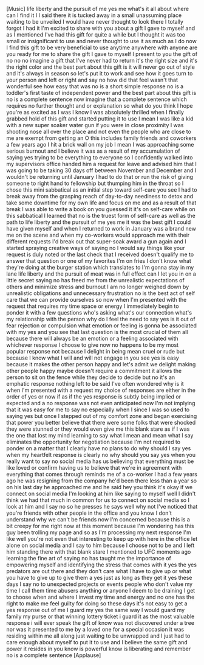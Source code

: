 
[Music]
life liberty and the pursuit of me yes
me what&#39;s it all about where can I find
it I I said there it is tucked away in a
small unassuming place waiting to be
unveiled I would have never thought to
look there I totally forgot I had it
I&#39;m excited to share with you about a
gift I gave to myself and as I mentioned
I&#39;ve had this gift for quite a while but
I thought it was too small or
insignificant to use and never thought
to use it as much as I do now I find
this gift to be very beneficial to use
anytime anywhere with anyone are you
ready for me to share the gift I gave to
myself I present to you the gift of no
no no
imagine a gift that I&#39;ve never had to
return it&#39;s the right size and it&#39;s the
right color and the best part about this
gift is it will never go out of style
and it&#39;s always in season so let&#39;s put
it to work and see how it goes
turn to your person and left or right
and say no
how did that feel wasn&#39;t that wonderful
see how easy that was no is a short
simple response no is a toddler&#39;s first
taste of independent power and the best
part about this gift is no is a complete
sentence
now imagine that a complete sentence
which requires no further thought and or
explanation so what do you think I hope
you&#39;re as excited as I was I know I was
absolutely thrilled when I finally
grabbed hold of this gift and started
putting it to use I mean I was like a
kid with a new super soaker water gun if
you were in close proximity I was
shooting nose all over the place and not
even the people who are close to me are
exempt from getting an O this includes
family friends and coworkers a few years
ago I hit a brick wall on my job I mean
I was approaching some serious burnout
and I believe it was as a result of my
accumulation of saying yes trying to be
everything to everyone
so I confidently walked into my
supervisors office handed him a request
for leave and advised him that I was
going to be taking 30 days off between
November and December and I wouldn&#39;t be
returning until January I had to do that
or run the risk of giving someone to
right hand to fellowship but thumping
him in the throat
so I chose this mini sabbatical as an
initial step toward self-care you see I
had to break away from the grasping
reach of day-to-day neediness to detox
and take some downtime for my own life
and focus on me and as a result of that
break I was able to write a book on you
guessed it it&#39;s on self-care while on
this sabbatical I learned that no is the
truest form of self-care as well as the
path to life liberty and the pursuit of
me yes me it was the best gift I could
have given myself and when I returned to
work in January was a brand new me on
the scene and when my co-workers would
approach me with their different
requests I&#39;d break out that super-soak
award a gun again and I started spraying
creative ways of saying no I would say
things like your request is duly noted
or the last check that I received
doesn&#39;t qualify me to answer that
question
or one of my favorites I&#39;m on fries I
don&#39;t know what they&#39;re doing at the
burger station which translates to I&#39;m
gonna stay in my lane life liberty and
the pursuit of meat was in full effect
can I let you in on a little secret
saying no has freed me from the
unrealistic expectations of others and
minimize stress and burnout
I am no longer weighed down by
unrealistic obligations and unnecessary
frustration no is the best act of self
care that we can provide ourselves so
now when I&#39;m presented with the request
that requires my time space or energy I
immediately begin to ponder it with a
few questions who&#39;s asking
what&#39;s our connection what&#39;s my
relationship with the person why do I
feel the need to say yes is it out of
fear rejection or compulsion what
emotion or feeling is gonna be
associated with my yes and you see that
last question is the most crucial of
them all because there will always be an
emotion or a feeling associated with
whichever response I choose to give now
no happens to be my most popular
response not because I delight in being
mean cruel or rude but because I know
what I will and will not engage in you
see yes
is easy because it makes the other
person happy and let&#39;s admit we delight
making other people happy maybe doesn&#39;t
require a commitment it allows the
person to sit on the fence while they
decide to decide but no it&#39;s an emphatic
response nothing left to be said I&#39;ve
often wondered why is it when I&#39;m
presented with a request my choice of
responses are either in the order of yes
or now if as if the yes response is
subtly being implied or expected and a
no response was not even anticipated now
I&#39;m not implying that it was easy for me
to say no especially when I since I was
so used to saying yes but once I stepped
out of my comfort zone and began
exercising that power
you better believe that there were some
folks that were shocked they were
stunned or they would even give me this
blank stare as if I was the one that
lost my mind learning to say what I mean
and mean what I say eliminates the
opportunity for negotiation because I&#39;m
not required to ponder on a matter that
I clearly have no plans to do
why should I say yes when my heartfelt
response is clearly no why should you
say yes when you really want to say no
social media has us believing that
everything must be like loved or confirm
having us to believe that we&#39;re in
agreement with everything that comes
through reminds me of a co-worker I had
a few years ago he was resigning from
the company he&#39;d been there less than a
year so on his last day he approached me
and he said hey you think it&#39;s okay if
we connect on social media I&#39;m looking
at him like saying to myself well I
didn&#39;t think we had that much in common
for us to connect on social media so I
look at him and I say no
so he presses he says well why not I&#39;ve
noticed that you&#39;re friends with other
people in the office and you know I
don&#39;t understand why we can&#39;t be friends
now I&#39;m concerned because this is a bit
creepy for me right now at this moment
because I&#39;m wondering has this guy been
trolling my page and so as I&#39;m
processing my next response I&#39;m like
well you&#39;re not even that interesting to
keep up with here in the office let
alone on social media and I say to him
because I choose not to be and I left
him standing there with that blank stare
I mentioned to UFC moments ago learning
the fine art of saying no has taught me
the importance of empowering myself and
identifying the stress that comes with
it yes the yes predators are out there
and they don&#39;t care what I have to give
up or what you have to give up to give
them a yes just as long as they get it
yes these days I say no to unexpected
projects or events people who don&#39;t
value my time I call them time abusers
anything or anyone I deem to be draining
I get to choose when and where I invest
my time and energy and no one has the
right to make me feel guilty for doing
so
these days it&#39;s not easy to get a yes
response out of me I guard my yes the
same way I would guard my family my
purse or that winning lottery ticket
i guard it as the most valuable response
i will ever speak the gift of know was
not discovered under a tree nor was it
presented to me by a loved one for a
special occasion
it was residing within me all along just
waiting to be unwrapped and I just had
to care enough about myself to put it to
use and I believe the same gift and
power it resides in you know is powerful
know is liberating and remember no is a
complete sentence
[Applause]
